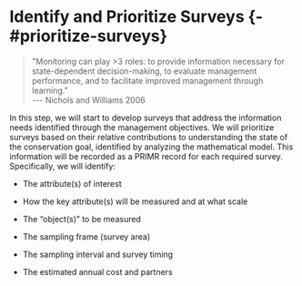 # Identify and Prioritize Surveys {-#prioritize-surveys}

> "Monitoring can play >3 roles: to provide information necessary for state-dependent decision-making, to evaluate management performance, and to facilitate improved management through learning."  
> --- Nichols and Williams 2006

In this step, we will start to develop surveys that address the information needs identified through the management objectives. We will prioritize surveys based on their relative contributions to understanding the state of the conservation goal, identified by analyzing the mathematical model. This information will be recorded as a PRIMR record for each required survey. Specifically, we will identify: 

- The attribute(s) of interest 

- How the key attribute(s) will be measured and at what scale 
- The “object(s)” to be measured 
- The sampling frame (survey area) 
- The sampling interval and survey timing 
- The estimated annual cost and partners 
